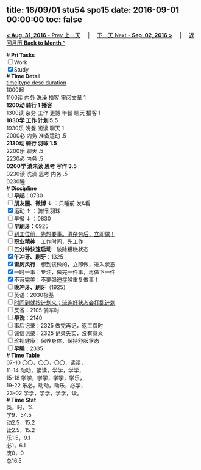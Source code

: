 title: 16/09/01 stu54 spo15
date: 2016-09-01 00:00:00
toc: false
---
[**< Aug. 31, 2016** - Prev 上一天](/lifelogs/2016/08/d31.html) &nbsp; &nbsp; | &nbsp; &nbsp; [下一天 Next - **Sep. 02, 2016 >**](/lifelogs/2016/09/d02.html) &nbsp; &nbsp; |  &nbsp; &nbsp; [返回月历 **Back to Month ^**](/lifelogs/2016/09/index.html)
<br/><div><b># Pri Tasks</b></div><div><input type="checkbox"/>Work</div><div><input checked="true" type="checkbox"/>Study</div><div><b># Time Detail</b></div><div><u>time|type desc duration</u></div><div>1000起</div><div>1100读 内务 洗澡 播客 审阅文章 1</div><div><b>1200动 骑行 1</b> <b>播客</b></div><div>1300读 杂务 工作 更博 午餐 聊天 播客 1</div><div><b>1830学 工作 计划 5.5</b></div><div>1930乐 晚餐 阅读 聊天 1</div><div>2000必 内务 准备运动 .5</div><div><b>2130动 骑行 羽球 1.5</b></div><div>2200乐 聊天 .5</div><div>2230必 内务 .5</div><div><b>0200学 清未读 思考 写作 3.5</b></div><div>0230读 洗澡 思考 内务 .5</div><div>0230睡</div><div><b># Discipline</b></div><div><b><input type="checkbox"/></b><b>早起：</b>0730</div><div><b><input type="checkbox"/></b><b>朋友圈、微博</b> ↓ ：只睡前 发&amp;看</div><div><input checked="true" type="checkbox"/>运动 ↑ ：骑行|羽球</div><div><input type="checkbox"/>早餐 ↓ ：0830</div><div><b><input type="checkbox"/></b><b>早刷牙：</b>0925</div><div><input type="checkbox"/><u>到工位前，先想要事。清杂务后，立即做！</u></div><div><input type="checkbox"/><b>职业精神</b>：工作时间，先工作</div><div><input type="checkbox"/><b>五分钟快速启动</b>：破除糟糕状态</div><div><input checked="true" type="checkbox"/><b>午冲牙、刷牙</b>：1325</div><div><input checked="true" type="checkbox"/><b>雷厉风行</b>：想到该做的，立即做，进入状态</div><div><input checked="true" type="checkbox"/>一时一事：专注，做完一件事，再做下一件</div><div><input checked="true" type="checkbox"/>不苛完美：不要强迫症般重复做事！</div><div><b><input type="checkbox"/></b><b>晚冲牙、刷牙</b>（1925）</div><div><input type="checkbox"/>英语：2030根基</div><div><u><input type="checkbox"/></u><u>时间到就按计划来；流连好状态会打乱计划</u></div><div><input type="checkbox"/>反省：2105 骑车时</div><div><input type="checkbox"/><b>早洗</b>：2140</div><div><input type="checkbox"/>事后记录：2325 做完再记，返工费时</div><div><input type="checkbox"/>诚信记录：2325 记录失实，没有意义</div><div><input type="checkbox"/>珍视健康：保养身体，保持舒服状态</div><div><input type="checkbox"/><b>早睡</b>：2335</div><div><b># Time Table</b></div><div>07-10 〇〇，〇〇，〇〇，读读，</div><div>11-14 动动，读读，学学，学学，</div><div>15-18 学学，学学，学学，学乐，</div><div>19-22 乐必，动动，动乐，必学，</div><div>23-02 学学，学学，学学，读。</div><div><b># Time Stat</b></div><div>类，时，%</div><div>学9，54.5</div><div>动2.5，15.2</div><div>读2.5，15.2</div><div>乐1.5，9.1</div><div>必1，6.1</div><div>废0，0</div><div>总16.5</div>
